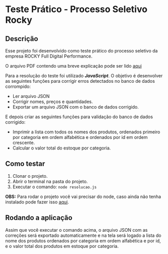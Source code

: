 # Teste Prático - Processo Seletivo Rocky

## Descrição 
Esse projeto foi desenvolvido como teste prático do processo seletivo da empresa ROCKY Full Digital Performance. 

O arquivo PDF contendo uma breve explicação pode ser lido [aqui](https://drive.google.com/file/d/1ixofinvX9poya6kDwcQp1JvsLOa1IVC6/view?usp=sharing)

Para a resolução do teste foi utilizado **_JavaScript_**. O objetivo é desenvolver as seguintes funções para corrigir erros detectados no banco de dados corrompido:

* Ler arquivo JSON
* Corrigir nomes, preços e quantidades.
* Exportar um arquivo JSON com o banco de dados corrigido.

E depois criar as seguintes funções para validação do banco de dados corrigido:

* Imprimir a lista com todos os nomes dos produtos, ordenados primeiro por categoria em ordem alfabética e ordenados por id em ordem crescente.
* Calcular o valor total do estoque por categoria.

## Como testar

1. Clonar o projeto.
2. Abrir o terminal na pasta do projeto.
3. Executar o comando: 
``node resolucao.js``

__OBS:__ Para rodar o projeto você vai precisar do node, caso ainda não tenha instalado pode fazer isso [aqui](https://nodejs.org/en/download/).

## Rodando a aplicação

Assim que você executar o comando acima, o arquivo JSON com as correções será exportado automaticamente e na tela será logado a lista do nome dos produtos ordenados por categoria em ordem alfabética e por id, e o valor total dos produtos em estoque por categoria.
